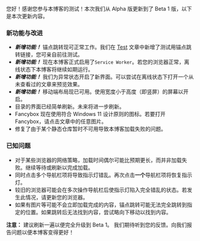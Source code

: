 您好！感谢您参与本博客的测试！本次我们从 Alpha 版更新到了 Beta 1 版，以下是本次更新内容。
### 新功能与改进

- **_新增功能！_** 锚点跳转现可正常工作。我们在 [Test](/?id=1) 文章中新增了测试用锚点跳转链接，您可亲自前往测试。
- **_新增功能！_** 现在本博客正式启用了`Service Worker`。若您的浏览器正常，离线状态下本博客将继续如期运行。
- **_新增功能！_** 我们为异常状态开启了新界面。可以尝试在离线状态下打开一个从未查看过的文章来预览效果。
- **_新增功能！_** 移动端布局现已可用。使用宽度小于高度（即竖屏）的屏幕以开启。
- 目录的界面已经简单刷新。未来将进一步刷新。
- Fancybox 现在使用符合 Windows 11 设计原则的图标。若要打开 Fancybox，请点击文章中的任意图片。
- 修复了由于某个静态仓库暂时不可用导致本博客加载失败的问题。

### 已知问题

- 对于某些浏览器的网络策略，加载时间偶尔可能比预期更长，而并非加载失败。继续等待或刷新以完成加载。
- 同时点击多个导航栏项将导致指示灯错乱。再次点击**一个**导航栏项将恢复指示灯。
- 较旧的浏览器可能会在多次操作导航栏后使指示灯陷入完全错乱的状态。若发生此情况，请更新您的浏览器。
- 如果有图片等可能不会立即加载完成的内容，锚点跳转可能无法完全跳转到指定的位置。如果跳转后无法找到内容，尝试略向下移动以找到内容。

**注意：** 建议刷新一遍以便完全升级到 Beta 1。
我们期待听到您的反馈。向我们报告问题以便本博客变得更好！